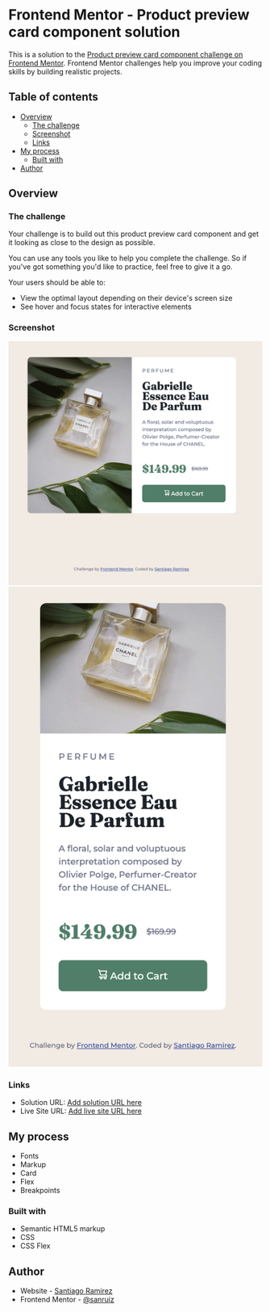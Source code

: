 # Frontend Mentor - Product preview card component solution

This is a solution to the [Product preview card component challenge on Frontend Mentor](https://www.frontendmentor.io/challenges/product-preview-card-component-GO7UmttRfa). Frontend Mentor challenges help you improve your coding skills by building realistic projects. 

## Table of contents

- [Overview](#overview)
  - [The challenge](#the-challenge)
  - [Screenshot](#screenshot)
  - [Links](#links)
- [My process](#my-process)
  - [Built with](#built-with)
- [Author](#author)

## Overview

### The challenge

Your challenge is to build out this product preview card component and get it looking as close to the design as possible.

You can use any tools you like to help you complete the challenge. So if you've got something you'd like to practice, feel free to give it a go.

Your users should be able to:

- View the optimal layout depending on their device's screen size
- See hover and focus states for interactive elements

### Screenshot

![Desktop Solution for the Product preview card component coding challenge](./design/desktop-solution.png)
![Mobile Solution for the Product preview card component coding challenge](./design/mobile-solution.png)


### Links

- Solution URL: [Add solution URL here](https://product-preview-card-component-sanruiz.vercel.app/)
- Live Site URL: [Add live site URL here](https://sanruiz.co/challenges/product-preview-card-component/)

## My process

- Fonts
- Markup
- Card
- Flex
- Breakpoints 

### Built with

- Semantic HTML5 markup
- CSS
- CSS Flex


## Author

- Website - [Santiago Ramirez](https://sanruiz.co)
- Frontend Mentor - [@sanruiz](https://www.frontendmentor.io/profile/sanruiz)